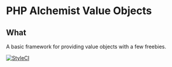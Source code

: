 # PHP Alchemist Value Objects

## What
A basic framework for providing value objects with a few freebies.

[![StyleCI](https://github.styleci.io/repos/1008463665/shield?branch=master)](https://github.styleci.io/repos/1008463665?branch=master)
